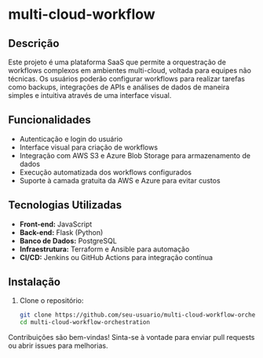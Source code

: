 # multi-cloud-workflow

## Descrição
Este projeto é uma plataforma SaaS que permite a orquestração de workflows complexos em ambientes multi-cloud, voltada para equipes não técnicas. Os usuários poderão configurar workflows para realizar tarefas como backups, integrações de APIs e análises de dados de maneira simples e intuitiva através de uma interface visual.

## Funcionalidades
- Autenticação e login do usuário
- Interface visual para criação de workflows
- Integração com AWS S3 e Azure Blob Storage para armazenamento de dados
- Execução automatizada dos workflows configurados
- Suporte à camada gratuita da AWS e Azure para evitar custos

## Tecnologias Utilizadas
- **Front-end:** JavaScript 
- **Back-end:** Flask (Python)
- **Banco de Dados:** PostgreSQL
- **Infraestrutura:** Terraform e Ansible para automação
- **CI/CD:** Jenkins ou GitHub Actions para integração contínua

## Instalação
1. Clone o repositório:
   ```bash
   git clone https://github.com/seu-usuario/multi-cloud-workflow-orchestration.git
   cd multi-cloud-workflow-orchestration


Contribuições são bem-vindas! Sinta-se à vontade para enviar pull requests ou abrir issues para melhorias.


